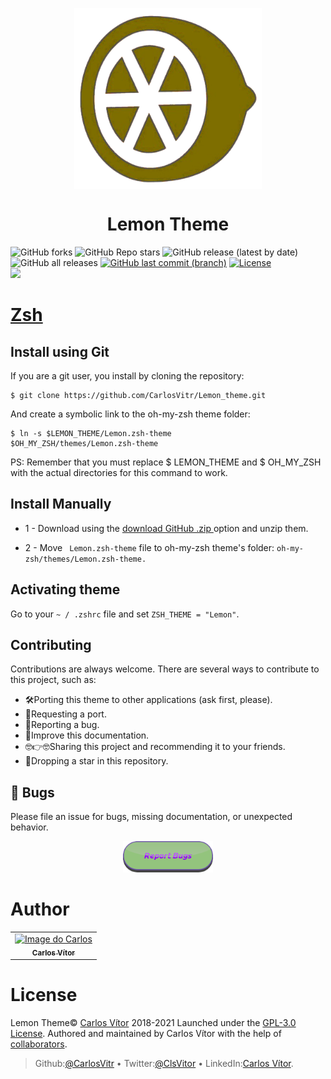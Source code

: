 <p align="center">
<img align="center"  width="300" height="290" src="Orange.png">
</p>
<h1 align="center"> Lemon Theme </h1>


![GitHub forks](https://img.shields.io/github/forks/carlosvitr/Lemon_theme?&style=for-the-badge&color=red&label=Forks&logoColor=purple)
![GitHub Repo stars](https://img.shields.io/github/stars/carlosvitr/Lemon_Theme?&style=for-the-badge&color=red&label=Stars&logoColor=purple)
![GitHub release (latest by date)](https://img.shields.io/github/v/release/carlosvitr/lemon_theme?color=9cf&style=for-the-badge)
![GitHub all releases](https://img.shields.io/github/downloads/carlosvitr/lemon_theme/total?color=9cf&style=for-the-badge)
[![GitHub last commit (branch)](https://img.shields.io/github/last-commit/carlosvitr/Lemon_theme/main.svg?&style=for-the-badge&)](https://github.com/carlosvitr/lemon_theme)
[![License](https://img.shields.io/github/license/carlosvitr/Lemon_theme.svg?&style=for-the-badge&)](https://opensource.org/licenses/GPL-3.0)  
<a href="http://carlosvitor.ml/"><img src="https://img.shields.io/badge/made_by_carlos-022d36.svg?style=for-the-badge&logo=dev.to&logoColor=white"></a>



<h1><a href="http://zsh.org/">Zsh</a></h1>

## Install using Git 

If you are a git user, you install by cloning the repository:

```
$ git clone https://github.com/CarlosVitr/Lemon_theme.git
```
And create a symbolic link to the oh-my-zsh theme folder:

```
$ ln -s $LEMON_THEME/Lemon.zsh-theme 
$OH_MY_ZSH/themes/Lemon.zsh-theme
```

PS: Remember that you must replace $ LEMON_THEME and $ OH_MY_ZSH with the actual directories for this command to work.

## Install Manually

- 1 - Download using the <a href="https://github.com/CarlosVitr/Lemon_theme/archive/refs/heads/main.zip"> download GitHub .zip </a> option and unzip them. 

- 2 - Move ``` Lemon.zsh-theme``` file to oh-my-zsh theme's folder: ```oh-my-zsh/themes/Lemon.zsh-theme.```

## Activating theme 

Go to your `~ / .zshrc` file and set `ZSH_THEME = "Lemon"`.

## Contributing

Contributions are always welcome. There are several ways to contribute to this project, such as:

- 🛠Porting this theme to other applications (ask first, please). 
- 🤜Requesting a port. 
- 🐞Reporting a bug. 
- 📘Improve this documentation. 
- 🤓👉🤓Sharing this project and recommending it to your friends. 
- 🌟Dropping a star in this repository. 

## 🐞 Bugs

Please file an issue for bugs, missing documentation, or unexpected behavior.
<p align="center">
<a href="https://github.com/CarlosVitr/Lemon_theme/issues"><img with="70" height="50" src="button_report-bugs.png" alt="Button Report Bugs"></a>
</p>

# Author
 
<table align="center">
    <tr>
        <td align="center">
            <a href="https://github.com/Carlosvitr">
                <img src="https://avatars.githubusercontent.com/u/43506171?s=400&u=332a1d81e923006d7d5de3f2c7b7fbb7b5c50afe&v=4" width="150px;" alt="Image do Carlos" />
                <br />
                <sub><b>Carlos Vítor</b></sub>
            </a>
        </td>    
    </tr>
</table>

# License

Lemon Theme© <a href="http://carlosvitor.ml">Carlos Vítor</a> 2018-2021 Launched under the [GPL-3.0 License](https://github.com/CarlosVitr/Lemon_theme/blob/main/LICENSE). Authored and maintained by Carlos Vítor with the help of <a href="https://github.com/carlosvitr/lemon_theme/graphs/contributors">collaborators</a>.
> Github:<a href="https://github.com/carlosvitr">@CarlosVitr</a> • Twitter:<a href="https://twitter.com/ClsVitor">@ClsVitor</a> • LinkedIn:<a href="https://linkedin.com/in/CarlosVitor">Carlos Vítor</a>.
